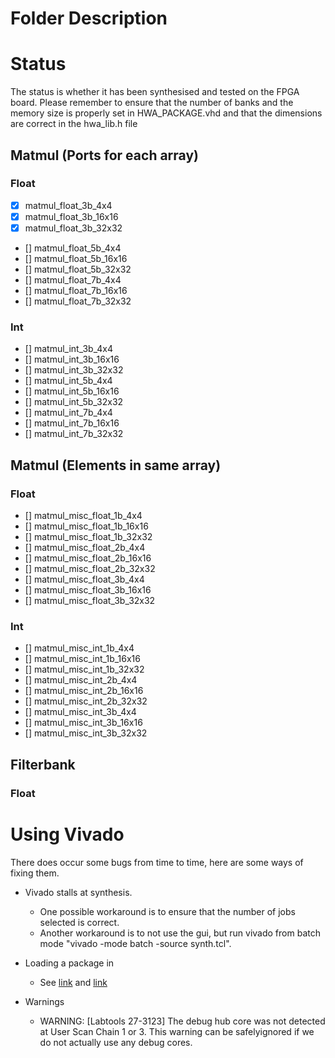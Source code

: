 # Folder Description

# Status

The status is whether it has been synthesised and tested on the FPGA board.
Please remember to ensure that the number of banks and the memory size is properly set in HWA_PACKAGE.vhd
and that the dimensions are correct in the hwa_lib.h file

## Matmul (Ports for each array)

### Float

- [x] matmul_float_3b_4x4
- [x] matmul_float_3b_16x16
- [x] matmul_float_3b_32x32
- [] matmul_float_5b_4x4
- [] matmul_float_5b_16x16
- [] matmul_float_5b_32x32
- [] matmul_float_7b_4x4
- [] matmul_float_7b_16x16
- [] matmul_float_7b_32x32

### Int

- [] matmul_int_3b_4x4
- [] matmul_int_3b_16x16
- [] matmul_int_3b_32x32
- [] matmul_int_5b_4x4
- [] matmul_int_5b_16x16
- [] matmul_int_5b_32x32
- [] matmul_int_7b_4x4
- [] matmul_int_7b_16x16
- [] matmul_int_7b_32x32

## Matmul (Elements in same array)

### Float

- [] matmul_misc_float_1b_4x4
- [] matmul_misc_float_1b_16x16
- [] matmul_misc_float_1b_32x32
- [] matmul_misc_float_2b_4x4
- [] matmul_misc_float_2b_16x16
- [] matmul_misc_float_2b_32x32
- [] matmul_misc_float_3b_4x4
- [] matmul_misc_float_3b_16x16
- [] matmul_misc_float_3b_32x32

### Int

- [] matmul_misc_int_1b_4x4
- [] matmul_misc_int_1b_16x16
- [] matmul_misc_int_1b_32x32
- [] matmul_misc_int_2b_4x4
- [] matmul_misc_int_2b_16x16
- [] matmul_misc_int_2b_32x32
- [] matmul_misc_int_3b_4x4
- [] matmul_misc_int_3b_16x16
- [] matmul_misc_int_3b_32x32

## Filterbank

### Float


# Using Vivado

There does occur some bugs from time to time, here are some ways of fixing them.

* Vivado stalls at synthesis.
	* One possible workaround is to ensure that the number of jobs selected is correct.
	* Another workaround is to not use the gui, but run vivado from batch mode "vivado -mode batch -source synth.tcl".

* Loading a package in
	* See [link](https://forums.xilinx.com/t5/Simulation-and-Verification/VHDL-package-not-comiled-in-work-library-gt-Vivado-2013-3/td-p/410645) and [link](https://forums.xilinx.com/t5/7-Series-FPGAs/A-VHDL-package-in-Vivado/td-p/660301)

* Warnings
	* WARNING: [Labtools 27-3123] The debug hub core was not detected at User Scan Chain 1 or 3. This warning can be safelyignored if we do not actually use any debug cores.